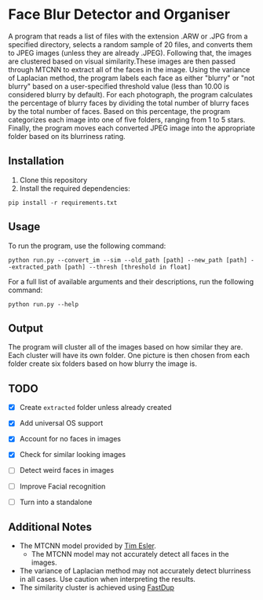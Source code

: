 # Face Blur Detector and Organiser
A program that reads a list of files with the extension .ARW or .JPG from a specified directory, selects a random sample of 20 files, and converts them to JPEG images (unless they are already .JPEG). Following that, the images are clustered based on visual similarity.These images are then passed through MTCNN to extract all of the faces in the image. Using the variance of Laplacian method, the program labels each face as either "blurry" or "not blurry" based on a user-specified threshold value (less than 10.00 is considered blurry by default). For each photograph, the program calculates the percentage of blurry faces by dividing the total number of blurry faces by the total number of faces. Based on this percentage, the program categorizes each image into one of five folders, ranging from 1 to 5 stars. Finally, the program moves each converted JPEG image into the appropriate folder based on its blurriness rating.

## Installation
1. Clone this repository
2. Install the required dependencies:
```
pip install -r requirements.txt

```

## Usage
To run the program, use the following command:

```
python run.py --convert_im --sim --old_path [path] --new_path [path] --extracted_path [path] --thresh [threshold in float]
```

For a full list of available arguments and their descriptions, run the following command:
```
python run.py --help

```

## Output
The program will cluster all of the images based on how similar they are. Each cluster will have its own folder. One picture is then chosen from each folder create six folders based on how blurry the image is.

## TODO
- [x] Create `extracted` folder unless already created
- [x] Add universal OS support
- [x] Account for no faces in images
- [x] Check for similar looking images
- [ ] Detect weird faces in images
- [ ] Improve Facial recognition
- [ ] Turn into a standalone


## Additional Notes
- The MTCNN model provided by [Tim Esler](https://github.com/timesler/facenet-pytorch). 
    - The MTCNN model may not accurately detect all faces in the images.
- The variance of Laplacian method may not accurately detect blurriness in all cases. Use caution when interpreting the results.
- The similarity cluster is achieved using [FastDup](https://github.com/visual-layer/fastdup)
